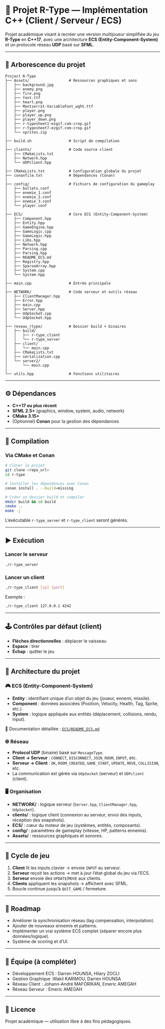 # 🚀 Projet R-Type — Implémentation C++ (Client / Serveur / ECS)

Projet académique visant à recréer une version multijoueur simplifiée du jeu **R-Type** en **C++17**, avec une architecture **ECS (Entity-Component-System)** et un protocole réseau **UDP** basé sur **SFML**.

---

## 📂 Arborescence du projet

```
Project R-Type
├── Assets/                  # Ressources graphiques et sons
│   ├── background.jpg
│   ├── enemy.png
│   ├── fire.png
│   ├── font.ttf
│   ├── heart.png
│   ├── Montserrat-VariableFont_wght.ttf
│   ├── player.png
│   ├── player_up.png
│   ├── player_down.png
│   ├── r-typesheet1-ezgif.com-crop.gif
│   ├── r-typesheet7-ezgif.com-crop.gif
│   └── sprites.zip
│
├── build.sh                 # Script de compilation
│
├── clients/                 # Code source client
│   ├── CMakeLists.txt
│   ├── Network.hpp
│   └── UDPclient.hpp
│
├── CMakeLists.txt           # Configuration globale du projet
├── conanfile.txt            # Dépendances (Conan)
│
├── config/                  # Fichiers de configuration du gameplay
│   ├── bullets.conf
│   ├── enemie_1.conf
│   ├── enemie_2.conf
│   ├── enemie_3.conf
│   └── player.conf
│
├── ECS/                     # Core ECS (Entity-Component-System)
│   ├── Component.hpp
│   ├── Entity.hpp
│   ├── GameEngine.hpp
│   ├── GameLogic.cpp
│   ├── GameLogic.hpp
│   ├── Libs.hpp
│   ├── Network.hpp
│   ├── Parsing.cpp
│   ├── Parsing.hpp
│   ├── README_ECS.md
│   ├── Registry.hpp
│   ├── SparseArray.hpp
│   ├── System.cpp
│   └── System.hpp
│
├── main.cpp                 # Entrée principale
│
├── NETWORK/                 # Code serveur et outils réseau
│   ├── ClientManager.hpp
│   ├── Error.hpp
│   ├── main.cpp
│   ├── Server.hpp
│   ├── UdpSocket.cpp
│   └── UdpSocket.hpp
│
├── reseau_rtype/            # Dossier build + binaires
│   ├── build/
│   │   ├── r-type_client
│   │   └── r-type_server
│   ├── client/
│   │   └── main.cpp
│   ├── CMakeLists.txt
│   ├── serialization.cpp
│   └── server2/
│       └── main.cpp
│
└── utils.hpp                # Fonctions utilitaires
```

---

## ⚙️ Dépendances

- **C++17 ou plus récent**
- **SFML 2.5+** (graphics, window, system, audio, network)
- **CMake 3.15+**
- (Optionnel) **Conan** pour la gestion des dépendances

---

## 🔨 Compilation

### Via CMake et Conan

```bash
# Cloner le projet
git clone <repo_url>
cd r-type

# Installer les dépendances avec Conan
conan install . --build=missing

# Créer un dossier build et compiler
mkdir build && cd build
cmake ..
make -j
```

L’exécutable `r-type_server` et `r-type_client` seront générés.

---

## ▶️ Exécution

### Lancer le serveur
```bash
./r-type_server
```

### Lancer un client
```bash
./r-type_client [ip] [port]
```

Exemple :

```bash
./r-type_client 127.0.0.1 4242
```

---

## 🕹️ Contrôles par défaut (client)

- **Flèches directionnelles** : déplacer le vaisseau
- **Espace** : tirer
- **Échap** : quitter le jeu

---

## 🧩 Architecture du projet

### 🎮 ECS (Entity-Component-System)
- **Entity** : identifiant unique d’un objet du jeu (joueur, ennemi, missile).  
- **Component** : données associées (Position, Velocity, Health, Tag, Sprite, etc.).  
- **System** : logique appliquée aux entités (déplacement, collisions, rendu, input).  

📖 Documentation détaillée : [`ECS/README_ECS.md`](./ECS/README_ECS.md)

### 🌐 Réseau
- **Protocol UDP** (binaire) basé sur `MessageType`.  
- **Client → Serveur** : `CONNECT`, `DISCONNECT`, `JOIN_ROOM`, `INPUT`, etc.  
- **Serveur → Client** : `OK`, `ROOM_CREATED`, `GAME_START`, `UPDATE`, `MOVE`, `COLLISION`, etc.  
- La communication est gérée via `UdpSocket` (serveur) et `UDPclient` (client).

### 🖥️ Organisation
- **NETWORK/** : logique serveur (`Server.hpp`, `ClientManager.hpp`, `UdpSocket`).  
- **clients/** : logique client (connexion au serveur, envoi des inputs, réception des snapshots).  
- **ECS/** : cœur du moteur de jeu (systèmes, entités, composants).  
- **config/** : paramètres de gameplay (vitesse, HP, patterns ennemis).  
- **Assets/** : ressources graphiques et sonores.  

---

## 🔄 Cycle de jeu

1. **Client** lit les inputs clavier → envoie `INPUT` au serveur.  
2. **Serveur** reçoit les actions → met à jour l’état global du jeu via l’ECS.  
3. **Serveur** envoie des `UPDATE`/`MOVE` aux clients.  
4. **Clients** appliquent les snapshots → affichent avec SFML.  
5. Boucle continue jusqu’à `QUIT_GAME` / fermeture.

---

## 📌 Roadmap

- Améliorer la synchronisation réseau (lag compensation, interpolation).  
- Ajouter de nouveaux ennemis et patterns.  
- Implémenter un vrai système ECS complet (séparer encore plus données/logique).  
- Système de scoring et d’UI.  

---

## 👥 Équipe (à compléter)

- Développement ECS : Darren HOUNSA, Hilary ZOCLI
- Gestion Graphique :Wakil KARIMOU, Darren HOUNSA
- Réseau Client : Johann-André MAFORIKAN, Emeric AMEGAH
- Réseau Serveur : Emeric AMEGAH
---

## 📜 Licence

Projet académique — utilisation libre à des fins pédagogiques.
